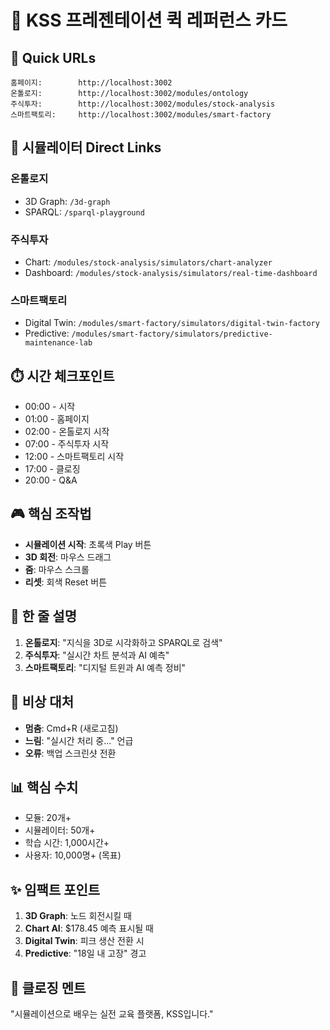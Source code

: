 # 🎯 KSS 프레젠테이션 퀵 레퍼런스 카드

## 🚀 Quick URLs
```
홈페이지:        http://localhost:3002
온톨로지:        http://localhost:3002/modules/ontology
주식투자:        http://localhost:3002/modules/stock-analysis  
스마트팩토리:     http://localhost:3002/modules/smart-factory
```

## 📱 시뮬레이터 Direct Links

### 온톨로지
- 3D Graph: `/3d-graph`
- SPARQL: `/sparql-playground`

### 주식투자
- Chart: `/modules/stock-analysis/simulators/chart-analyzer`
- Dashboard: `/modules/stock-analysis/simulators/real-time-dashboard`

### 스마트팩토리
- Digital Twin: `/modules/smart-factory/simulators/digital-twin-factory`
- Predictive: `/modules/smart-factory/simulators/predictive-maintenance-lab`

## ⏱️ 시간 체크포인트
- 00:00 - 시작
- 01:00 - 홈페이지
- 02:00 - 온톨로지 시작
- 07:00 - 주식투자 시작
- 12:00 - 스마트팩토리 시작
- 17:00 - 클로징
- 20:00 - Q&A

## 🎮 핵심 조작법
- **시뮬레이션 시작**: 초록색 Play 버튼
- **3D 회전**: 마우스 드래그
- **줌**: 마우스 스크롤
- **리셋**: 회색 Reset 버튼

## 💬 한 줄 설명
1. **온톨로지**: "지식을 3D로 시각화하고 SPARQL로 검색"
2. **주식투자**: "실시간 차트 분석과 AI 예측"
3. **스마트팩토리**: "디지털 트윈과 AI 예측 정비"

## 🚨 비상 대처
- **멈춤**: Cmd+R (새로고침)
- **느림**: "실시간 처리 중..." 언급
- **오류**: 백업 스크린샷 전환

## 📊 핵심 수치
- 모듈: 20개+
- 시뮬레이터: 50개+
- 학습 시간: 1,000시간+
- 사용자: 10,000명+ (목표)

## ✨ 임팩트 포인트
1. **3D Graph**: 노드 회전시킬 때
2. **Chart AI**: $178.45 예측 표시될 때
3. **Digital Twin**: 피크 생산 전환 시
4. **Predictive**: "18일 내 고장" 경고

## 🎯 클로징 멘트
"시뮬레이션으로 배우는 실전 교육 플랫폼, KSS입니다."